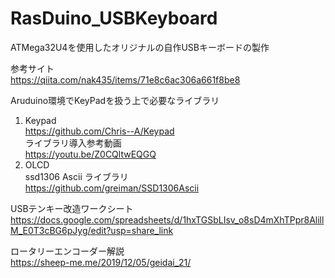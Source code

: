 # RasDuino_USBKeyboard
ATMega32U4を使用したオリジナルの自作USBキーボードの製作

参考サイト<br>
https://qiita.com/nak435/items/71e8c6ac306a661f8be8

Aruduino環境でKeyPadを扱う上で必要なライブラリ<br>
1. Keypad<br>
https://github.com/Chris--A/Keypad<br>
ライブラリ導入参考動画<br>
https://youtu.be/Z0CQltwEQGQ
2. OLCD<br>
ssd1306 Ascii ライブラリ<br>
https://github.com/greiman/SSD1306Ascii

USBテンキー改造ワークシート<br>
https://docs.google.com/spreadsheets/d/1hxTGSbLIsv_o8sD4mXhTPpr8AlillM_E0T3cBG6pJyg/edit?usp=share_link

ロータリーエンコーダー解説<br>
https://sheep-me.me/2019/12/05/geidai_21/
